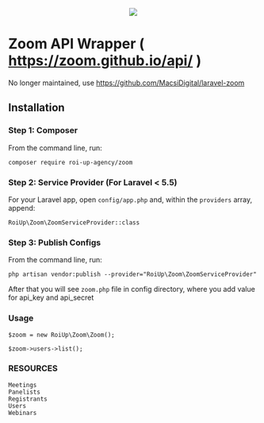 <p align="center">
    <img src="https://laravel.com/assets/img/components/logo-laravel.svg">
</p>

# Zoom API Wrapper ( https://zoom.github.io/api/ ) 

No longer maintained, use https://github.com/MacsiDigital/laravel-zoom

## Installation

### Step 1: Composer

From the command line, run:

```
composer require roi-up-agency/zoom
```

### Step 2: Service Provider (For Laravel < 5.5)

For your Laravel app, open `config/app.php` and, within the `providers` array, append:

```
RoiUp\Zoom\ZoomServiceProvider::class
```

### Step 3: Publish Configs

From the command line, run:

```
php artisan vendor:publish --provider="RoiUp\Zoom\ZoomServiceProvider"
```

After that you will see `zoom.php` file in config directory, where you add value for api_key and api_secret

### Usage

```
$zoom = new RoiUp\Zoom\Zoom();

$zoom->users->list();
```

### RESOURCES
```
Meetings
Panelists
Registrants
Users
Webinars
```
